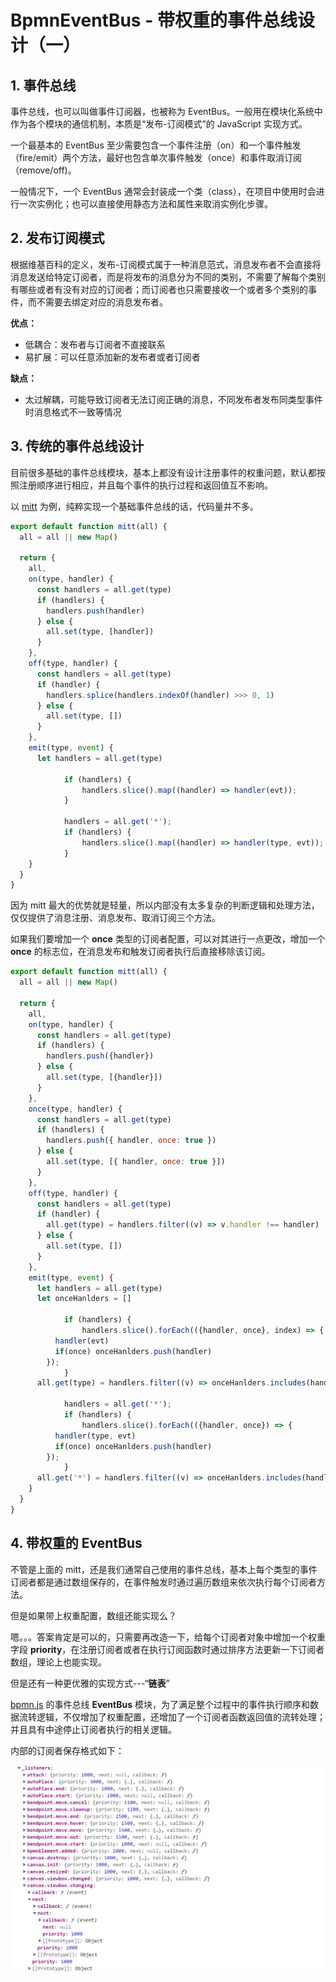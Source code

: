 # BpmnEventBus - 带权重的事件总线设计（一）

## 1. 事件总线

事件总线，也可以叫做事件订阅器，也被称为 EventBus。一般用在模块化系统中作为各个模块的通信机制，本质是“发布-订阅模式”的 JavaScript 实现方式。

一个最基本的 EventBus 至少需要包含一个事件注册（on）和一个事件触发（fire/emit）两个方法，最好也包含单次事件触发（once）和事件取消订阅（remove/off)。

一般情况下，一个 EventBus 通常会封装成一个类（class），在项目中使用时会进行一次实例化；也可以直接使用静态方法和属性来取消实例化步骤。

## 2. 发布订阅模式

根据维基百科的定义，发布-订阅模式属于一种消息范式，消息发布者不会直接将消息发送给特定订阅者，而是将发布的消息分为不同的类别，不需要了解每个类别有哪些或者有没有对应的订阅者；而订阅者也只需要接收一个或者多个类别的事件，而不需要去绑定对应的消息发布者。

**优点：**

- 低耦合：发布者与订阅者不直接联系
- 易扩展：可以任意添加新的发布者或者订阅者

**缺点：**

- 太过解耦，可能导致订阅者无法订阅正确的消息，不同发布者发布同类型事件时消息格式不一致等情况

## 3. 传统的事件总线设计

目前很多基础的事件总线模块，基本上都没有设计注册事件的权重问题，默认都按照注册顺序进行相应，并且每个事件的执行过程和返回值互不影响。

以 [mitt](https://github.com/developit/mitt) 为例，纯粹实现一个基础事件总线的话，代码量并不多。

```javascript
export default function mitt(all) {
  all = all || new Map()
  
  return {
    all,
    on(type, handler) {
      const handlers = all.get(type)
      if (handlers) {
        handlers.push(handler)
      } else {
        all.set(type, [handler])
      }
    },
    off(type, handler) {
      const handlers = all.get(type)
      if (handler) {
        handlers.splice(handlers.indexOf(handler) >>> 0, 1)
      } else {
        all.set(type, [])
      }
    },
    emit(type, event) {
      let handlers = all.get(type)
      
			if (handlers) {
				handlers.slice().map((handler) => handler(evt));
			}

			handlers = all.get('*');
			if (handlers) {
				handlers.slice().map((handler) => handler(type, evt));
			}
    }
  }
}
```

因为 mitt 最大的优势就是轻量，所以内部没有太多复杂的判断逻辑和处理方法，仅仅提供了消息注册、消息发布、取消订阅三个方法。

如果我们要增加一个 **once** 类型的订阅者配置，可以对其进行一点更改，增加一个 **once** 的标志位，在消息发布和触发订阅者执行后直接移除该订阅。

```javascript
export default function mitt(all) {
  all = all || new Map()
  
  return {
    all,
    on(type, handler) {
      const handlers = all.get(type)
      if (handlers) {
        handlers.push({handler})
      } else {
        all.set(type, [{handler}])
      }
    },
    once(type, handler) {
      const handlers = all.get(type)
      if (handlers) {
        handlers.push({ handler, once: true })
      } else {
        all.set(type, [{ handler, once: true }])
      }
    },
    off(type, handler) {
      const handlers = all.get(type)
      if (handler) {
        all.get(type) = handlers.filter((v) => v.handler !== handler)
      } else {
        all.set(type, [])
      }
    },
    emit(type, event) {
      let handlers = all.get(type)
      let onceHanlders = []
      
			if (handlers) {
				handlers.slice().forEach(({handler, once}, index) => {
          handler(evt)
          if(once) onceHanlders.push(handler)
        });
			}
      all.get(type) = handlers.filter((v) => onceHanlders.includes(handler))

			handlers = all.get('*');
			if (handlers) {
				handlers.slice().forEach(({handler, once}) => {
          handler(type, evt)
          if(once) onceHanlders.push(handler)
        });
			}
      all.get('*') = handlers.filter((v) => onceHanlders.includes(handler))
    }
  }
}
```

## 4. 带权重的 EventBus

不管是上面的 mitt，还是我们通常自己使用的事件总线，基本上每个类型的事件订阅者都是通过数组保存的，在事件触发时通过遍历数组来依次执行每个订阅者方法。

但是如果带上权重配置，数组还能实现么？

嗯。。。答案肯定是可以的，只需要再改造一下，给每个订阅者对象中增加一个权重字段 **priority**，在注册订阅者或者在执行订阅函数时通过排序方法更新一下订阅者数组，理论上也能实现。

但是还有一种更优雅的实现方式---“**链表**”

[bpmn.js](https://github.com/bpmn-io/bpmn-js) 的事件总线 **EventBus** 模块，为了满足整个过程中的事件执行顺序和数据流转逻辑，不仅增加了权重配置，还增加了一个订阅者函数返回值的流转处理；并且具有中途停止订阅者执行的相关逻辑。

内部的订阅者保存格式如下：

![image-20220928173542475](./image-20220928173542475.png)